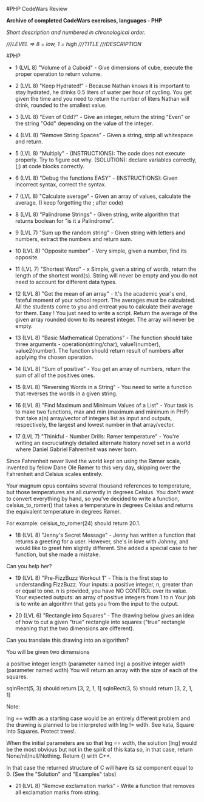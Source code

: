#PHP CodeWars Review

**Archive of completed CodeWars exercises, languages - PHP**

*Short description and numbered in chronological order.*

*///LEVEL => 8 = low, 1 = high*
*///TITLE*
*///DESCRIPTION*

#PHP

- 1 (LVL 8) "Volume of a Cuboid" - Give dimensions of cube, execute the proper operation to return volume.

- 2 (LVL 8) "Keep Hydrated!" - Because Nathan knows it is important to stay hydrated, he drinks 0.5 liters of water per hour of
 cycling.
 You get given the time and you need to return the number of liters Nathan will drink, rounded to the smallest value.

- 3 (LVL 8) "Even of Odd?" - Give an integer, return the string "Even" or the string "Odd" depending on the value of the integer.

- 4 (LVL 8) "Remove String Spaces" - Given a string, strip all whitespace and return.

- 5 (LVL 8) "Multiply" - (INSTRUCTIONS): The code does not execute properly. Try to figure out why.
                 (SOLUTION): declare variables correctly, (;) at code blocks correctly.

- 6 (LVL 8) "Debug the functions EASY" - (INSTRUCTIONS): Given incorrect syntax, correct the syntax.

- 7 (LVL 8) "Calculate average" - Given an array of values, calculate the average. (I keep forgetting the ; after code)

- 8 (LVL 8) "Palindrome Strings" - Given string, write algorithm that returns boolean for "is it a Palindrome".

- 9 (LVL 7) "Sum up the random string" - Given string with letters and numbers, extract the numbers and return sum.

- 10 (LVL 8) "Opposite number" - Very simple, given a number, find its opposite.

- 11 (LVL 7) "Shortest Word" - x Simple, given a string of words, return the length of the shortest word(s). String will never be
 empty and you do not need to account for different data types.

- 12 (LVL 8) "Get the mean of an array" - It's the academic year's end, fateful moment of your school report. The averages must be
 calculated. All the students come to you and entreat you to calculate their average for them. Easy ! You just need to write a
 script.
 Return the average of the given array rounded down to its nearest integer.
 The array will never be empty.

- 13 (LVL 8) "Basic Mathematical Operations" - The function should take three arguments - operation(string/char),
 value1(number), value2(number). The function should return result of numbers after applying the chosen operation.

- 14 (LVL 8) "Sum of positive" - You get an array of numbers, return the sum of all of the positives ones.

- 15 (LVL 8) "Reversing Words in a String" - You need to write a function that reverses the words in a given string.

- 16 (LVL 8) "Find Maximum and Minimum Values of a List" - Your task is to make two functions, max and min (maximum and minimum in
 PHP) that take a(n) array/vector of integers list as input and outputs, respectively, the largest and lowest number in that
 array/vector.

- 17 (LVL 7) "Thinkful - Number Drills: Rømer temperature" - You're writing an excruciatingly detailed alternate history novel set
 in a world where Daniel Gabriel Fahrenheit was never born.

 Since Fahrenheit never lived the world kept on using the Rømer scale, invented by fellow Dane Ole Rømer to this very day, skipping
 over the Fahrenheit and Celsius scales entirely.

 Your magnum opus contains several thousand references to temperature, but those temperatures are all currently in degrees Celsius.
 You don't want to convert everything by hand, so you've decided to write a function, celsius_to_romer() that takes a temperature in
 degrees Celsius and returns the equivalent temperature in degrees Rømer.

 For example: celsius_to_romer(24) should return 20.1.

 - 18 (LVL 8) "Jenny's Secret Message" - Jenny has written a function that returns a greeting for a user. However,
 she's in love with Johnny, and would like to greet him slightly different. She added a special case to her function,
 but she made a mistake.

 Can you help her?

- 19 (LVL 8) "Pre-FizzBuzz Workout 1" -  This is the first step to understanding FizzBuzz.
 Your inputs: a positive integer, n, greater than or equal to one. n is provided, you have NO CONTROL over its value.
 Your expected outputs: an array of positive integers from 1 to n
 Your job is to write an algorithm that gets you from the input to the output.

- 20 (LVL 6) "Rectangle into Squares" - The drawing below gives an idea of how to cut a given "true" rectangle into squares ("true"
 rectangle meaning that the two dimensions are different).

 Can you translate this drawing into an algorithm?

 You will be given two dimensions

 a positive integer length (parameter named lng)
 a positive integer width (parameter named wdth)
 You will return an array with the size of each of the squares.

  sqInRect(5, 3) should return [3, 2, 1, 1]
  sqInRect(3, 5) should return [3, 2, 1, 1]

 Note:

 lng == wdth as a starting case would be an entirely different problem and the drawing is planned to be interpreted with lng !=
 wdth. See kata, Square into Squares. Protect trees!.

 When the initial parameters are so that lng == wdth, the solution [lng] would be the most obvious but not in the spirit of this
 kata so, in that case, return None/nil/null/Nothing. Return {} with C++.

 In that case the returned structure of C will have its sz component equal to 0. (See the "Solution" and "Examples" tabs)

- 21 (LVL 8) "Remove exclamation marks" - Write a function that removes all exclamation marks from string.
